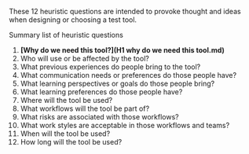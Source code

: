 These 12 heuristic questions are intended to provoke thought and ideas when designing or choosing a test tool.

Summary list of heuristic questions
1. **[Why do we need this tool?](H1 why do we need this tool.md)**
2. Who will use or be affected by the tool?
3. What previous experiences do people bring to the tool?
4. What communication needs or preferences do those people have?
5. What learning perspectives or goals do those people bring?
6. What learning preferences do those people have?
7. Where will the tool be used?
8. What workflows will the tool be part of?
9. What risks are associated with those workflows?
10. What work styles are acceptable in those workflows and teams?
11. When will the tool be used?
12. How long will the tool be used?
